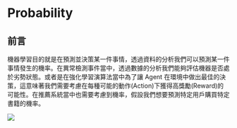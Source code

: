 # Probability
## 前言
機器學習目的就是在預測並決策某一件事情，透過資料的分析我們可以預測某一件事情發生的機率。在異常檢測事件當中，透過數據的分析我們能夠評估機器是否處於劣勢狀態。或者是在強化學習演算法當中為了讓 Agent 在環境中做出最佳的決策，這意味著我們需要考慮在每種可能的動作(Action)下獲得高獎勵(Reward)的可能性。在推薦系統當中也需要考慮到機率，假設我們想要預測特定用戶購買特定書籍的機率。

![](https://i.imgur.com/kBbCHq0.png)
